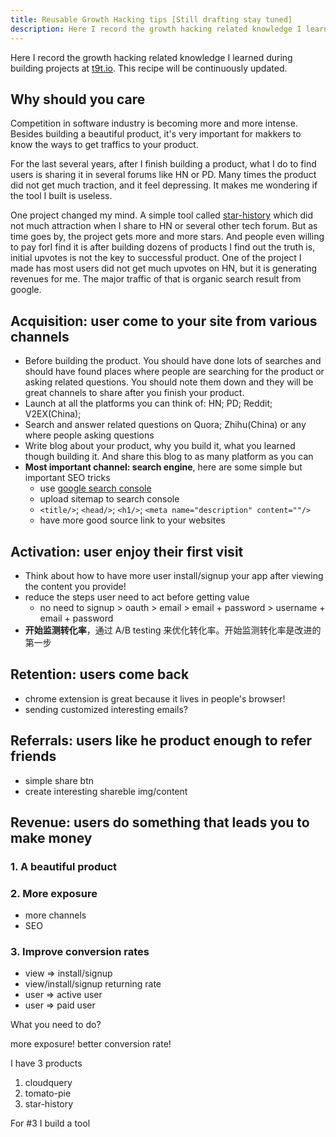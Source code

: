 ```yaml
---
title: Reusable Growth Hacking tips [Still drafting stay tuned]
description: Here I record the growth hacking related knowledge I learned during building projects in t9t.io. This recipe will be continuously updated.
---
```


Here I record the growth hacking related knowledge I learned during building projects at [t9t.io](http://t9t.io). This recipe will be continuously updated.

## Why should you care

Competition in software industry is becoming more and more intense. Besides building a beautiful product, it's very important for makkers to know the ways to get traffics to your product.

For the last several years, after I finish building a product, what I do to find users is sharing it in several forums like HN or PD. Many times the product did not get much traction, and it feel depressing. It makes me wondering if the tool I built is useless.

One project changed my mind. A simple tool called [star-history](https://github.com/star-history) which did not much attraction when I share to HN or several other tech forum. But as time goes by, the project gets more and more stars. And people even willing to pay forI find it is after building dozens of products I find out the truth is, initial upvotes is not the key to successful product. One of the project I made has most users did not get much upvotes on HN, but it is generating revenues for me. The major traffic of that is organic search result from google.

## Acquisition: user come to your site from various channels

- Before building the product. You should have done lots of searches and should have found places where people are searching for the product or asking related questions. You should note them down and they will be great channels to share after you finish your product.
- Launch at all the platforms you can think of: HN; PD; Reddit; V2EX(China);
- Search and answer related questions on Quora; Zhihu(China) or any where people asking questions
- Write blog about your product, why you build it, what you learned though building it. And share this blog to as many platform as you can
- **Most important channel: search engine**, here are some simple but important SEO tricks
  - use [google search console](https://search.google.com/search-console)
  - upload sitemap to search console
  - `<title/>`; `<head/>`; `<h1/>`; `<meta name="description" content=""/>`
  - have more good source link to your websites

## Activation: user enjoy their first visit

- Think about how to have more user install/signup your app after viewing the content you provide!
- reduce the steps user need to act before getting value
  - no need to signup > oauth > email > email + password > username + email + password
- **开始监测转化率**，通过 A/B testing 来优化转化率。开始监测转化率是改进的第一步

## Retention: users come back

- chrome extension is great because it lives in people's browser!
- sending customized interesting emails?

## Referrals: users like he product enough to refer friends

- simple share btn
- create interesting shareble img/content

## Revenue: users do something that leads you to make money

### 1. A beautiful product

### 2. More exposure

- more channels
- SEO

### 3. Improve conversion rates

- view => install/signup
- view/install/signup returning rate
- user => active user
- user => paid user

What you need to do?

more exposure!
better conversion rate!

I have 3 products

1. cloudquery
2. tomato-pie
3. star-history

For #3 I build a tool